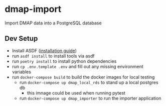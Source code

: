 # dmap-import
Import DMAP data into a PostgreSQL database

## Dev Setup
* Install ASDF ([installation guide](https://asdf-vm.com/guide/getting-started.html))
* run `asdf install` to install tools via asdf
* run `poetry install` to install python dependencies
* run `cp .env.template .env` and fill out any missing environment variables
* run `docker-compose build` to build the docker images for local testing
    * run `docker-compose up dmap_local_rds` to stand up a local postgres db
        * this imnage could be used when running pytest
    * run `docker-compose up dmap_importer` to run the importer application

